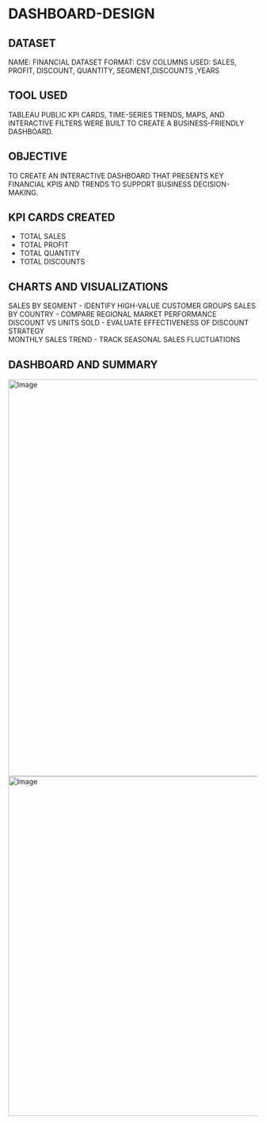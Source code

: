 # DASHBOARD-DESIGN

## DATASET
 NAME:  FINANCIAL  DATASET
 FORMAT: CSV 
 COLUMNS USED: SALES, PROFIT, DISCOUNT, QUANTITY, SEGMENT,DISCOUNTS ,YEARS

##  TOOL USED
TABLEAU PUBLIC
 KPI CARDS, TIME-SERIES TRENDS, MAPS, AND INTERACTIVE FILTERS WERE BUILT TO CREATE A BUSINESS-FRIENDLY DASHBOARD.

##  OBJECTIVE
TO CREATE AN INTERACTIVE DASHBOARD THAT PRESENTS KEY FINANCIAL KPIS AND TRENDS TO SUPPORT BUSINESS DECISION-MAKING.

##  KPI CARDS CREATED
- TOTAL SALES  
- TOTAL PROFIT  
- TOTAL QUANTITY 
- TOTAL DISCOUNTS 

## CHARTS AND VISUALIZATIONS

 SALES BY SEGMENT     - IDENTIFY HIGH-VALUE CUSTOMER GROUPS
 SALES BY COUNTRY      - COMPARE REGIONAL MARKET PERFORMANCE                           
 DISCOUNT VS UNITS SOLD - EVALUATE EFFECTIVENESS OF DISCOUNT STRATEGY                    
 MONTHLY SALES TREND     - TRACK SEASONAL SALES FLUCTUATIONS                               

## DASHBOARD AND SUMMARY 
<img width="1246" height="800" alt="Image" src="https://github.com/user-attachments/assets/812880ec-4b75-452c-9124-05eecaea0fb5" />
<img width="1229" height="685" alt="Image" src="https://github.com/user-attachments/assets/e184f029-8254-42ed-a0f8-4dc00e1f15d3" />
